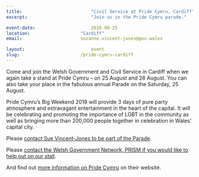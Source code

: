 ```yaml
---
title:  						"Civil Service at Pride Cymru, Cardiff"
excerpt:	  					"Join us in the Pride Cymru parade."

event-date:	 					2018-08-25
location: 					"Cardiff"
email: 						suzanne.vincent-jones@gov.wales

layout: 						event
slug:						/pride-cymru-cardiff
---
```


Come and join the Welsh Government and Civil Service in Cardiff when we again take a stand at Pride Cymru – on 25 August and 26 August. You can also take your place in the fabulous annual Parade on the Saturday, 25 August.

Pride Cymru’s Big Weekend 2018 will provide 3 days of pure party atmosphere and extravagant entertainment in the heart of the capital. It will be celebrating  and promoting the importance of LGBT in the community as well as bringing more than 200,000 people together in celebration in Wales’ capital city.

Please [contact Sue Vincent-Jones to be part of the Parade](mailto:suzanne.vincent-jones@gov.wales).

Please [contact the Welsh Government Network, PRISM if you would like to help out on our stall](mailto:prism@gov.wales).

And find out [more information on Pride Cymru](http://www.pridecymru.co.uk/events/event/pride-cymrus-big-weekend/) on their website.